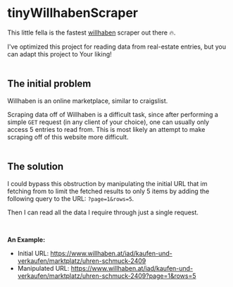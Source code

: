 # tinyWillhabenScraper
This little fella is the fastest [willhaben](https://www.willhaben.at/iad) scraper out there 🔥.

I've optimized this project for reading data from real-estate entries, but you can adapt this project to Your liking!
<br><br>

## The initial problem
Willhaben is an online marketplace, similar to craigslist.

Scraping data off of Willhaben is a difficult task, since after performing a simple `GET` request (in any client of your choice), one can usually only access 5 entries to read from.
This is most likely an attempt to make scraping off of this website more difficult.
<br><br>

## The solution
I could bypass this obstruction by manipulating the initial URL that im fetching from to limit the fetched results to only 5 items by adding the following query to the URL: `?page=1&rows=5`.

Then I can read all the data I require through just a single request.

<br>

**An Example:**
* Initial URL: https://www.willhaben.at/iad/kaufen-und-verkaufen/marktplatz/uhren-schmuck-2409
* Manipulated URL: https://www.willhaben.at/iad/kaufen-und-verkaufen/marktplatz/uhren-schmuck-2409?page=1&rows=5
